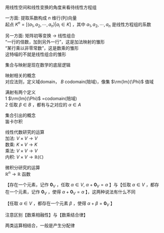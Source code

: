 用线性空间和线性变换的角度来看待线性方程组  
  
一方面: 提取系数构成 $n$ 维行(列)向量  
起点 $K^n=[(a_1,a_2,\cdots,a_n)|a_i\in K]$ ，其中 $a_1,a_2,\cdots,a_n$ 是线性方程组的系数  
  
另一方面: 矩阵初等变换 $\to$ 线性组合  
“一行的倍数，加到另外一行”，这是加法映射的雏形  
“某行乘以非零常数”，这是数乘的雏形  
这特喵的不就是线性组合的雏形  
  
集合与映射是现在数学的底层逻辑  
  
映射相关的概念  
对应法则，定义域domain， $B$ codomain(陪域)，像集 $\rm{Im}(\Phi)$ 值域  
  
满射有两个定义  
1  $\rm{Im}(\Phi)$ =codomain(陪域)  
2 任取 $\beta\in B$ ，都有与之对应的 $\alpha\in A$  
  
集合引出的概念  
笛卡尔积  
  
线性代数研究的运算  
加法: $V\times V\to V$  
数乘: $K\times V\to K$  
乘法: $V\times V\to V$  
内积: $V\times V\to\mathbb{R}(\mathbb{C})$  
  
微积分研究的运算  
 $\mathbb{R}^n\to\mathbb{R}$ 函数  
  
  
【存在一个元素，记作 $\mathbf0_V$ ，任取 $\alpha\in V,\ \alpha+\mathbf0_V=\alpha$ 】与【任取 $\alpha\in V$ ，都存在一个元素，记作 $\mathbf0_V$ ，使得 $\alpha+\mathbf0_V=\alpha$ 】，这两种说法有什么不同  
  
【任取 $\alpha\in V$ ，都存在一个元素 $\beta$ ，使得 $\alpha+\beta=\mathbf0_V$ 】  
  
注意区别【数乘相融性】与【数乘结合律】  
  
两类运算相结合，一般是产生分配律  
